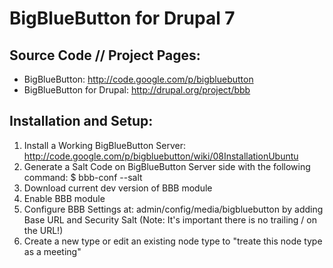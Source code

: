 # BigBlueButton for Drupal 7

## Source Code // Project Pages:
* BigBlueButton: http://code.google.com/p/bigbluebutton
* BigBlueButton for Drupal: http://drupal.org/project/bbb

## Installation and Setup:
1. Install a Working BigBlueButton Server: http://code.google.com/p/bigbluebutton/wiki/08InstallationUbuntu
2. Generate a Salt Code on BigBlueButton Server side with the following command: $ bbb-conf --salt
3. Download current dev version of BBB module 
4. Enable BBB module
5. Configure BBB Settings at: admin/config/media/bigbluebutton by adding Base URL and Security Salt (Note: It's important there is no trailing / on the URL!)
6. Create a new type or edit an existing node type to "treate this node type as a meeting"
